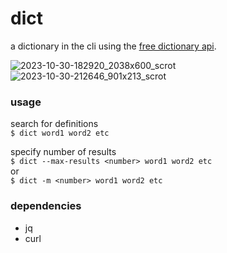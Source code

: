 # dict
a dictionary in the cli using the [free dictionary api](https://dictionaryapi.dev/).

![2023-10-30-182920_2038x600_scrot](https://github.com/yazoink/dict/assets/98802603/3c088f6b-5964-4a8c-97d2-6882158539a2)
![2023-10-30-212646_901x213_scrot](https://github.com/yazoink/dict/assets/98802603/b9091239-4b3a-4a76-9c12-41870277173a)

### usage
search for definitions  
`$ dict word1 word2 etc`  

specify number of results  
`$ dict --max-results <number> word1 word2 etc`  
or  
`$ dict -m <number> word1 word2 etc`   

### dependencies
- jq
- curl
